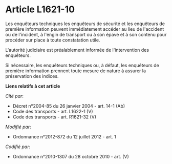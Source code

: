 # Article L1621-10

Les enquêteurs techniques les enquêteurs de sécurité et les enquêteurs de première information peuvent immédiatement accéder
au lieu de l'accident ou de l'incident, à l'engin de transport ou à son épave et à son contenu pour procéder sur place à
toute constatation utile.

L'autorité judiciaire est préalablement informée de l'intervention des enquêteurs.

Si nécessaire, les enquêteurs techniques ou, à défaut, les enquêteurs de première information prennent toute mesure de nature
à assurer la préservation des indices.

**Liens relatifs à cet article**

_Cité par_:

  - Décret n°2004-85 du 26 janvier 2004 - art. 14-1 (Ab)
  - Code des transports - art. L1622-1 (V)
  - Code des transports - art. R1621-32 (V)

_Modifié par_:

  - Ordonnance n°2012-872 du 12 juillet 2012 - art. 1

_Codifié par_:

  - Ordonnance n°2010-1307 du 28 octobre 2010 - art. (V)
